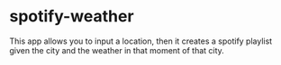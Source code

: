 # spotify-weather
This app allows you to input a location, then it creates a spotify playlist given the city and the weather in that moment of that city. 
